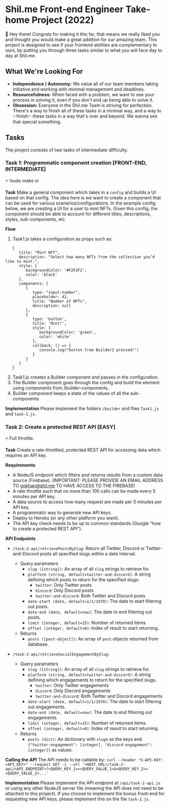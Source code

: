 # Shil.me Front-end Engineer Take-home Project (2022)

👋 Hey there! Congrats for making it this far, that means we really liked you and thought you would make a great addition for our amazing team. This project is designed to see if your frontend abilities are complementary to ours, by putting you through three tasks similar to what you will face day to day at Shil.me.

## What We're Looking For

- **Independence / Autonomy:** We value all of our team members taking initiative and working with minimal management and deadlines.
- **Resourcefulness:** When faced with a problem, we want to see your process in solving it, even if you don't end up being able to solve it.
- **Obsession:** Everyone in the Shil.me Team is striving for perfection. There's a way to finish all of these tasks in a minimal way, and a way to ✨finish✨ these tasks in a way that's over and beyond. We wanna see that special something.

## Tasks
The project consists of two tasks of intermediate difficulty.

### Task 1: Programmatic component creation [FRONT-END, INTERMEDIATE]
⚡️ !sudo make ui

**Task**
Make a general component which takes in a `config` and builds a UI based on that config. The idea here is we want to create a component that can be used for various scenarios/configurations. In the example config below, we are creating a UI for a user to mint NFTs. Given this config, the component should be able to account for different titles, descriptions, styles, sub-components, etc.

**Flow**
1. Task1.js takes a configuration as props such as:

```
   {
      title: "Mint NFT",
      description: "Select how many NFTs from the collection you’d like to mint.",
      style: {
         backgroundColor: '#F2F2F2',
         color: 'black'
      },
      components: [
         {
            type: "input-number",
            placeholder: 42,
            title: "Number of NFTs",
            description: null
         },
         {
            type: 'button',
            title: 'Mint!',
            style: {
               backgroundColor: 'green',
               color: 'white'
            },
            callback: () => {
               console.log("button from Builder2 pressed!")
            }
         }
      ]
   }
```

2. Task1.js creates a Builder component and passes in the configuration.
3. The Builder component goes through the config and build the element using components from /builder-components.
4. Builder component keeps a state of the values of all the sub-components

**Implementation**
Please implement the folders `/builder` and files `Task1.js` and `task-1.js`.

### Task 2: Create a protected REST API [EASY]
⚡️ Full throttle.

**Task**
Create a rate-throttled, protected REST API for accessing data which requires an API key.

**Requirements**
- A NodeJS endpoint which filters and returns results from a custom data source (Firebase). (IMPORTANT: PLEASE PROVIDE AN EMAIL ADDRESS TO gokhan@shil.me TO HAVE ACCESS TO THE FIREBASE)
- A rate throttle such that no more than 100 calls can be made every 5 minutes per API key.
- A data source to access how many request are made per 5 minutes per API key.
- A programmatic way to generate new API keys.
- Deploy to Heroku (or any other platform you want).
- The API key check needs to be up to common standards (Google “how to create a protected REST API”).

**API Endpoints**
- `/task-2-api/retrievePostsBySlug`: Return all Twitter, Discord or Twitter-and-Discord posts all specified slugs within a date interval.
   - Query parameters
      - `slug ([string])`: An array of all `slug` strings to retrieve for.
      - `platform (string, default=twitter-and-discord)`: A string defining which posts to return for the specified slugs.
         - `twitter`: Only Twitter posts
         - `discord`: Only Discord posts
         - `twitter-and-discord`: Both Twitter and Discord posts
      - `date-start (date, default=1/1/1970)`: The date to start filtering out posts.
      - `date-end (date, default=now)`: The date to end filtering out posts.
      - `limit (integer, default=15)`: Number of returned items.
      - `offset (integer, default=0)`: Index of result to start returning.
   - Returns
      - `posts ([post-object])`: An array of `post` objects returned from database.
      
- `/task-2-api/retrieveSocialEngagementBySlug`:  
   - Query parameters
      - `slug ([string])`: An array of all `slug` strings to retrieve for.
      - `platform (string, default=twitter-and-discord)`: A string defining which engagements to return for the specified slugs.
         - `twitter`: Only Twitter engagements
         - `discord`: Only Discord engagements
         - `twitter-and-discord`: Both Twitter and Discord engagements
      - `date-start (date, default=1/1/1970)`: The date to start filtering out engagements.
      - `date-end (date, default=now)`: The date to end filtering out engagements.
      - `limit (integer, default=15)`: Number of returned items.
      - `offset (integer, default=0)`: Index of result to start returning.
   - Returns
      - `posts (dict)`: An dictionary with `slug`s as the keys and `{"twitter-engagement": [integer], "discord-engagement": [integer]}` as values.

**Calling the API**
The API needs to be callable by:
`curl --header "X-API-KEY: <API_KEY>" --request GET -i --url '<HOST_URL>/task-2-api/<API_ENDPOINT>?<QUERY_KEY_1>=<QUERY_VALUE_1>&<QUERY_KEY_2>=<QUERY_VALUE_2>...'`

**Implementation**
Please implement the API endpoint at `/api/task-2-api.js` or using any other NodeJS server file (meaning the API does not need to be attached to this project). If you choose to implement the bonus front-end for requesting new API keys, please implement this on the file `task-2.js`.